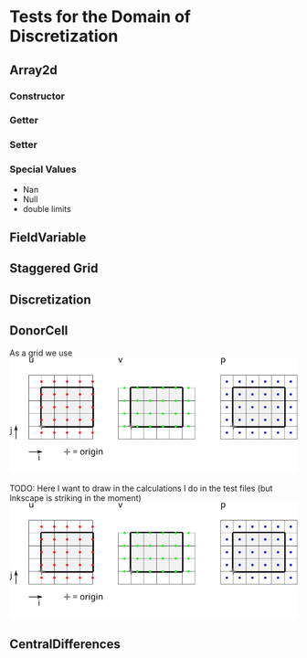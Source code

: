 # Tests for the Domain of Discretization


## Array2d

### Constructor

### Getter

### Setter

### Special Values
* Nan
* Null
* double limits


## FieldVariable


## Staggered Grid


## Discretization


## DonorCell
As a grid we use
![grid](media/docGrid.svg)

TODO:
Here I want to draw in the calculations I do in the test files (but Inkscape is striking in the moment)
![grid_with_annotation](media/docGrid_convection.svg)

## CentralDifferences
